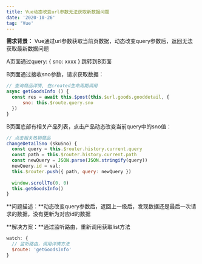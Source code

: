 ```yaml
---
title: Vue动态改变url参数无法获取新数据问题
date: '2020-10-26'
tag: 'Vue'
---
```


**需求背景：**
Vue通过url参数获取当前页数据，动态改变query参数后，返回无法获取最新数据问题

A页面通过query: { sno: xxxx } 跳转到B页面

B页面通过接收sno参数，请求获取数据：

```javascript
// 查询商品详情, 在created生命周期调用
async getGoodsInfo () {
  const res = await this.$post(this.$url.goods.gooddetail, {
      sno: this.$route.query.sno
  })
}
```

B页面底部有相关产品列表，点击产品动态改变当前query中的sno值：
```javascript
// 点击相关热销商品
changeDetailSno (skuSno) {
  const query = this.$router.history.current.query
  const path = this.$router.history.current.path
  const newQuery = JSON.parse(JSON.stringify(query))
  newQuery.id = val;
  this.$router.push({ path, query: newQuery })
 
  window.scrollTo(0, 0)
  this.getGoodsInfo()
}
```
 


**问题描述：**动态改变query参数后，返回上一级后，发现数据还是最后一次请求的数据，没有更新为对应id的数据

 

**解决方案：**通过监听路由，重新调用获取list方法
```javascript
watch: {
  // 监听路由，调用详情方法
  $route: 'getGoodsInfo'
}
```